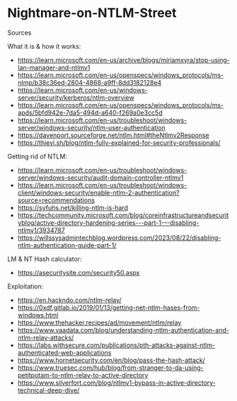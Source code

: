# Nightmare-on-NTLM-Street
Sources

What it is & how it works:

- https://learn.microsoft.com/en-us/archive/blogs/miriamxyra/stop-using-lan-manager-and-ntlmv1
- https://learn.microsoft.com/en-us/openspecs/windows_protocols/ms-nlmp/b38c36ed-2804-4868-a9ff-8dd3182128e4
- https://learn.microsoft.com/en-us/windows-server/security/kerberos/ntlm-overview
- https://learn.microsoft.com/en-us/openspecs/windows_protocols/ms-apds/5bfd942e-7da5-494d-a640-f269a0e3cc5d
- https://learn.microsoft.com/en-us/troubleshoot/windows-server/windows-security/ntlm-user-authentication
- https://davenport.sourceforge.net/ntlm.html#theNtlmv2Response
- https://thievi.sh/blog/ntlm-fully-explained-for-security-professionals/


Getting rid of NTLM:

- https://learn.microsoft.com/en-us/troubleshoot/windows-server/windows-security/audit-domain-controller-ntlmv1
- https://learn.microsoft.com/en-us/troubleshoot/windows-client/windows-security/enable-ntlm-2-authentication?source=recommendations
- https://syfuhs.net/killing-ntlm-is-hard
- https://techcommunity.microsoft.com/blog/coreinfrastructureandsecurityblog/active-directory-hardening-series---part-1-–-disabling-ntlmv1/3934787
- https://willssysadmintechblog.wordpress.com/2023/08/22/disabling-ntlm-authentication-guide-part-1/


LM & NT Hash calculator: 

- https://asecuritysite.com/security50.aspx 


Exploitation:

- https://en.hackndo.com/ntlm-relay/
- https://0xdf.gitlab.io/2019/01/13/getting-net-ntlm-hases-from-windows.html
- https://www.thehacker.recipes/ad/movement/ntlm/relay
- https://www.vaadata.com/blog/understanding-ntlm-authentication-and-ntlm-relay-attacks/
- https://labs.withsecure.com/publications/pth-attacks-against-ntlm-authenticated-web-applications
- https://www.hornetsecurity.com/en/blog/pass-the-hash-attack/
- https://www.truesec.com/hub/blog/from-stranger-to-da-using-petitpotam-to-ntlm-relay-to-active-directory
- https://www.silverfort.com/blog/ntlmv1-bypass-in-active-directory-technical-deep-dive/
